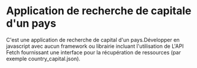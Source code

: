 # Application de recherche de capitale d'un pays

C'est une application de recherche de capital d'un pays.Développer en javascript avec aucun framework ou librairie incluant l'utilisation de L'API Fetch fournissant une interface pour la récupération de ressources (par exemple country_capital.json).